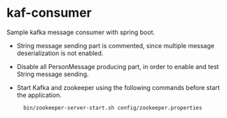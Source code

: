 # kaf-consumer
Sample kafka message consumer with spring boot.

* String message sending part is commented, since multiple message 
deserialization is not enabled.

* Disable all PersonMessage producing part, in order to enable and test String message sending.

* Start Kafka and zookeeper using the following commands before start the application.

        bin/zookeeper-server-start.sh config/zookeeper.properties
